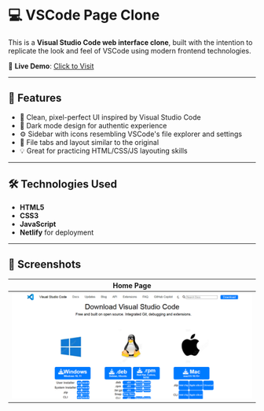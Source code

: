 # 💻 VSCode Page Clone

This is a **Visual Studio Code web interface clone**, built with the intention to replicate the look and feel of VSCode using modern frontend technologies.

🚀 **Live Demo**: [Click to Visit](https://sadik-vscode.netlify.app/)

---

## 🧾 Features

- 🎨 Clean, pixel-perfect UI inspired by Visual Studio Code
- 🌙 Dark mode design for authentic experience
- ⚙️ Sidebar with icons resembling VSCode's file explorer and settings
- 📁 File tabs and layout similar to the original
- 💡 Great for practicing HTML/CSS/JS layouting skills

---

## 🛠️ Technologies Used

- **HTML5**
- **CSS3**
- **JavaScript**
- **Netlify** for deployment

---

## 📸 Screenshots

| Home Page |
|-----------|
| ![VSCode Clone Screenshot](./vscode-image.png) |

